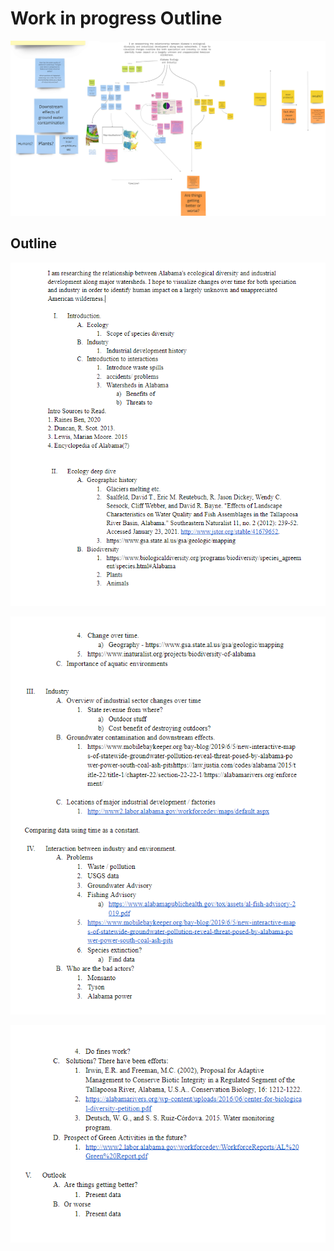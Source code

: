 # Work in progress Outline 

![Mind Map](https://github.com/Dalbed349/Thesis/blob/main/images/MSDV_Thesis_MindMap_Large.png)

## Outline 

![1/3](https://github.com/Dalbed349/Thesis/blob/main/images/Outline1_3.PNG)

![2/3](https://github.com/Dalbed349/Thesis/blob/main/images/Outline2_3.PNG)

![3/3](https://github.com/Dalbed349/Thesis/blob/main/images/Outline3_3.PNG)
